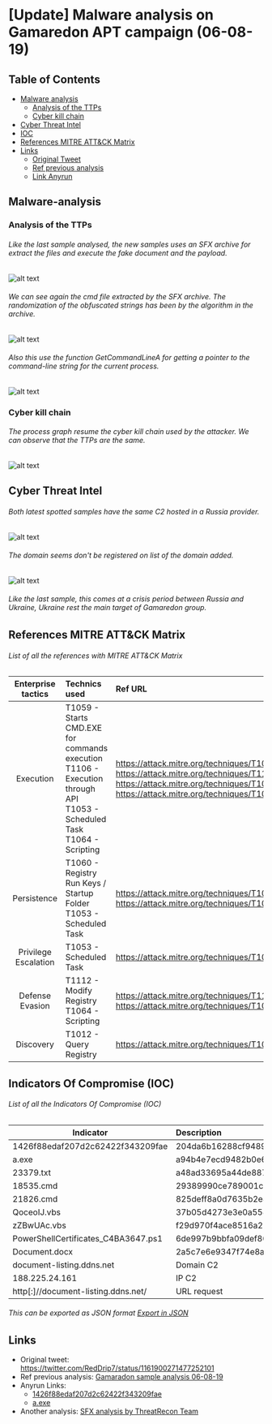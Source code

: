 # [Update] Malware analysis on Gamaredon APT campaign (06-08-19)
## Table of Contents
* [Malware analysis](#Malware-analysis)
  + [Analysis of the TTPs](#Initial-vector)
  + [Cyber kill chain](#Initial-vector)
* [Cyber Threat Intel](#Cyber-Kill-Chain)
* [IOC](#IOC)
* [References MITRE ATT&CK Matrix](#Ref-MITRE-ATTACK)
* [Links](#Links)
  + [Original Tweet](#Original-Tweet)
  + [Ref previous analysis](#Documents)
  + [Link Anyrun](#Links-Anyrun)

## Malware-analysis <a name="Malware-analysis"></a>
### Analysis of the TTPs <a name="Initial-vector"></a>
###### Like the last sample analysed, the new samples uses an SFX archive for extract the files and execute the fake document and the payload.
![alt text](https://raw.githubusercontent.com/StrangerealIntel/CyberThreatIntel/master/Russia/APT/Gamaredon/16-08-19/Images/SFX.png "SFX startup")
###### We can see again the cmd file extracted by the SFX archive. The randomization of the obfuscated strings has been by the algorithm in the archive.
![alt text](https://raw.githubusercontent.com/StrangerealIntel/CyberThreatIntel/master/Russia/APT/Gamaredon/16-08-19/Images/CMD.PNG "Extraction cmd file")
###### Also this use the function GetCommandLineA for getting a pointer to the command-line string for the current process.
![alt text](https://raw.githubusercontent.com/StrangerealIntel/CyberThreatIntel/master/Russia/APT/Gamaredon/16-08-19/Images/command.PNG "Commandline function")

### Cyber kill chain <a name="Cyber-Kill-Chain"></a>

###### The process graph resume the cyber kill chain used by the attacker. We can observe that the TTPs are the same.
![alt text](https://raw.githubusercontent.com/StrangerealIntel/CyberThreatIntel/master/Russia/APT/Gamaredon/16-08-19/Images/cyber.PNG "Cyber kill chain")
## Cyber Threat Intel <a name="Cyber-Threat-Intel"></a>

###### Both latest spotted samples have the same C2 hosted in a Russia provider.
![alt text](https://raw.githubusercontent.com/StrangerealIntel/CyberThreatIntel/master/Russia/APT/Gamaredon/16-08-19/Images/IP.png "IP informations")
###### The domain seems don't be registered on list of the domain added.
![alt text](https://raw.githubusercontent.com/StrangerealIntel/CyberThreatIntel/master/Russia/APT/Gamaredon/16-08-19/Images/query.PNG "Query WHOIS")
###### Like the last sample, this comes at a crisis period between Russia and Ukraine, Ukraine rest the main target of Gamaredon group.
## References MITRE ATT&CK Matrix <a name="Ref-MITRE-ATTACK"></a>
###### List of all the references with MITRE ATT&CK Matrix

|Enterprise tactics|Technics used|Ref URL|
| :---------------: |:-------------| :------------- |
|Execution|T1059 - Starts CMD.EXE for commands execution<br>T1106 - Execution through API<br>T1053 - Scheduled Task<br>T1064 - Scripting|https://attack.mitre.org/techniques/T1059<br>https://attack.mitre.org/techniques/T1106<br>https://attack.mitre.org/techniques/T1053<br>https://attack.mitre.org/techniques/T1064|
|Persistence|T1060 - Registry Run Keys / Startup Folder<br>T1053 - Scheduled Task|https://attack.mitre.org/techniques/T1060<br>https://attack.mitre.org/techniques/T1053|
|Privilege Escalation|T1053 - Scheduled Task|https://attack.mitre.org/techniques/T1053|
|Defense Evasion|T1112 - Modify Registry<br> T1064 - Scripting|https://attack.mitre.org/techniques/T1112<br>https://attack.mitre.org/techniques/T1064|
|Discovery|T1012 - Query Registry|https://attack.mitre.org/techniques/T1012|

## Indicators Of Compromise (IOC) <a name="IOC"></a>

###### List of all the Indicators Of Compromise (IOC)
| Indicator     | Description|
| ------------- |:-------------|
|1426f88edaf207d2c62422f343209fae|204da6b16288cf94890ab036836a27a8163bef259092b3eb21c99e52144256e8|
|a.exe|a94b4e7ecd9482b0e610b2521727715d1d401d775617512514bdd2e0b9351e06|
|23379.txt|a48ad33695a44de887bba8f2f3174fd8fb01a46a19e3ec9078b0118647ccf599|
|18535.cmd|29389990ce789001c337e98abd3ff49b3c80dd34e66033c62732e4af89e13f4f|
|21826.cmd|825deff8a0d7635b2e45ac2d7ad09c80e45cd380a0e54831910e0bb62063d20b|	
|QoceoIJ.vbs|37b05d4273e3e0a558d431ed3cc443d2a93001b121c4aae9fc8f9778a5578316|
|zZBwUAc.vbs|f29d970f4ace8516a254515be3b3adf14ebf9651c0ee1aecaddd68a3d12c0315|
|PowerShellCertificates_C4BA3647.ps1|6de997b9bbfa09def80109108def78a42bc16820c681d12210011ea5d1a86321|
|Document.docx|2a5c7e6e9347f74e8a5d288274117cb638ff0305a3e46813d64316f869d5e7ec|
|document-listing.ddns.net|Domain C2|	
|188.225.24.161|IP C2|
|http[:]//document-listing.ddns.net/|URL request|

###### This can be exported as JSON format [Export in JSON](https://raw.githubusercontent.com/StrangerealIntel/CyberThreatIntel/master/Russia/APT/Gamaredon/16-08-19/IOC_Gamaredon_16-08-19.json)	

## Links <a name="Links"></a>

* Original tweet: https://twitter.com/RedDrip7/status/1161900271477252101 <a name="Original-Tweet"></a>
* Ref previous analysis: [Gamaradon sample analysis 06-08-19](https://github.com/StrangerealIntel/CyberThreatIntel/blob/master/Russia/APT/Gamaredon/06-08-19/Malware%20analysis%2006-08-19.md)<a name="Documents"></a>
* Anyrun Links: <a name="Links-Anyrun"></a>
  + [1426f88edaf207d2c62422f343209fae](https://app.any.run/tasks/8b718d6a-04c4-44fc-9afd-e0cffd1b626a) 
  + [a.exe](https://app.any.run/tasks/58d83fbe-36c9-4fad-9e21-9140207b6152)
* Another analysis: [SFX analysis by ThreatRecon Team](https://threatrecon.nshc.net/2019/06/25/sectorc08-multi-layered-sfx-recent-campaigns-target-ukraine/)














